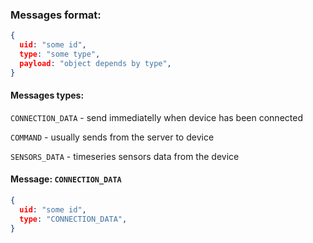 
### Messages format:

```json
{
  uid: "some id",
  type: "some type",
  payload: "object depends by type",
}
```

#### Messages types:
`CONNECTION_DATA` - send immediatelly when device has been connected

`COMMAND` - usually sends from the server to device

`SENSORS_DATA` - timeseries sensors data from the device

#### Message: `CONNECTION_DATA`
```json
{
  uid: "some id",
  type: "CONNECTION_DATA",
}
```
